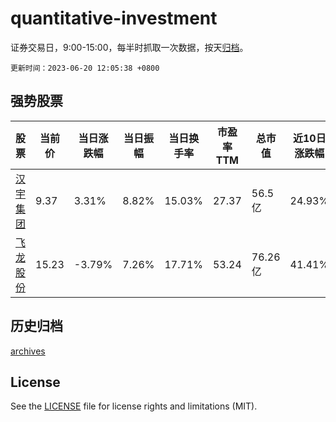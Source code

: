 # quantitative-investment

证券交易日，9:00-15:00，每半时抓取一次数据，按天[归档](archives)。

`更新时间：2023-06-20 12:05:38 +0800`

## 强势股票

|股票|当前价|当日涨跌幅|当日振幅|当日换手率|市盈率TTM|总市值|近10日涨跌幅|
|----|----|----|----|----|----|----|----|
|[汉宇集团](https://xueqiu.com/S/SZ300403)|9.37|3.31%|8.82%|15.03%|27.37|56.5亿|24.93%|
|[飞龙股份](https://xueqiu.com/S/SZ002536)|15.23|-3.79%|7.26%|17.71%|53.24|76.26亿|41.41%|

## 历史归档

[archives](archives)

## License

See the [LICENSE](LICENSE) file for license rights and limitations (MIT).